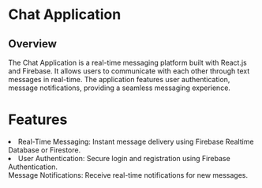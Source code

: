 <h1>Chat Application</h1>
<h2>Overview</h2>
The Chat Application is a real-time messaging platform built with React.js and Firebase. It allows users to communicate with each other through text messages in real-time. The application features user authentication, message notifications, providing a seamless messaging experience.
<h1>Features</h1>
<li>Real-Time Messaging: Instant message delivery using Firebase Realtime Database or Firestore.</li>
<li>
User Authentication: Secure login and registration using Firebase Authentication.</li>
<l1>Message Notifications: Receive real-time notifications for new messages.</l1>
